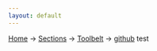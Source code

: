 ```yaml
---
layout: default
---
```

[Home](/wikify/) &#8594; [Sections](/wikify/example) &#8594; [Toolbelt](/wikify/example/Toolbelt) &#8594; [github](./docs/example/Toolbelt/github)
test
